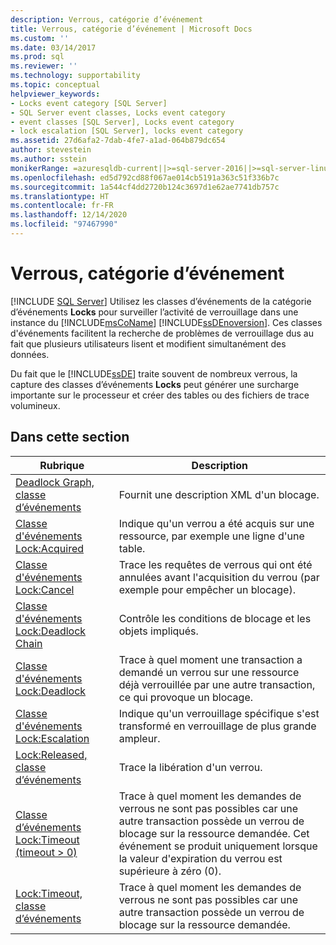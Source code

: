 ```yaml
---
description: Verrous, catégorie d’événement
title: Verrous, catégorie d’événement | Microsoft Docs
ms.custom: ''
ms.date: 03/14/2017
ms.prod: sql
ms.reviewer: ''
ms.technology: supportability
ms.topic: conceptual
helpviewer_keywords:
- Locks event category [SQL Server]
- SQL Server event classes, Locks event category
- event classes [SQL Server], Locks event category
- lock escalation [SQL Server], locks event category
ms.assetid: 27d6afa2-7dab-4fe7-a1ad-064b879dc654
author: stevestein
ms.author: sstein
monikerRange: =azuresqldb-current||>=sql-server-2016||>=sql-server-linux-2017||=azuresqldb-mi-current
ms.openlocfilehash: ed5d792cd88f067ae014cb5191a363c51f336b7c
ms.sourcegitcommit: 1a544cf4dd2720b124c3697d1e62ae7741db757c
ms.translationtype: HT
ms.contentlocale: fr-FR
ms.lasthandoff: 12/14/2020
ms.locfileid: "97467990"
---
```

# <a name="locks-event-category"></a>Verrous, catégorie d’événement
 [!INCLUDE [SQL Server](../../includes/applies-to-version/sqlserver.md)]
  Utilisez les classes d’événements de la catégorie d’événements **Locks** pour surveiller l’activité de verrouillage dans une instance du [!INCLUDE[msCoName](../../includes/msconame-md.md)] [!INCLUDE[ssDEnoversion](../../includes/ssdenoversion-md.md)]. Ces classes d'événements facilitent la recherche de problèmes de verrouillage dus au fait que plusieurs utilisateurs lisent et modifient simultanément des données.  
  
 Du fait que le [!INCLUDE[ssDE](../../includes/ssde-md.md)] traite souvent de nombreux verrous, la capture des classes d’événements **Locks** peut générer une surcharge importante sur le processeur et créer des tables ou des fichiers de trace volumineux.  
  
## <a name="in-this-section"></a>Dans cette section  
  
|Rubrique|Description|  
|-----------|-----------------|  
|[Deadlock Graph, classe d’événements](../../relational-databases/event-classes/deadlock-graph-event-class.md)|Fournit une description XML d'un blocage.|  
|[Classe d'événements Lock:Acquired](../../relational-databases/event-classes/lock-acquired-event-class.md)|Indique qu'un verrou a été acquis sur une ressource, par exemple une ligne d'une table.|  
|[Classe d'événements Lock:Cancel](../../relational-databases/event-classes/lock-cancel-event-class.md)|Trace les requêtes de verrous qui ont été annulées avant l'acquisition du verrou (par exemple pour empêcher un blocage).|  
|[Classe d'événements Lock:Deadlock Chain](../../relational-databases/event-classes/lock-deadlock-chain-event-class.md)|Contrôle les conditions de blocage et les objets impliqués.|  
|[Classe d'événements Lock:Deadlock](../../relational-databases/event-classes/lock-deadlock-event-class.md)|Trace à quel moment une transaction a demandé un verrou sur une ressource déjà verrouillée par une autre transaction, ce qui provoque un blocage.|  
|[Classe d'événements Lock:Escalation](../../relational-databases/event-classes/lock-escalation-event-class.md)|Indique qu'un verrouillage spécifique s'est transformé en verrouillage de plus grande ampleur.|  
|[Lock:Released, classe d’événements](../../relational-databases/event-classes/lock-released-event-class.md)|Trace la libération d'un verrou.|  
|[Classe d’événements Lock:Timeout &#40;timeout &#62; 0&#41;](../../relational-databases/event-classes/lock-timeout-timeout-0-event-class.md)|Trace à quel moment les demandes de verrous ne sont pas possibles car une autre transaction possède un verrou de blocage sur la ressource demandée. Cet événement se produit uniquement lorsque la valeur d'expiration du verrou est supérieure à zéro (0).|  
|[Lock:Timeout, classe d’événements](../../relational-databases/event-classes/lock-timeout-event-class.md)|Trace à quel moment les demandes de verrous ne sont pas possibles car une autre transaction possède un verrou de blocage sur la ressource demandée.|  
  
  
